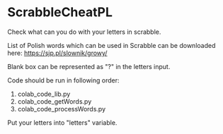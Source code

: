 # ScrabbleCheatPL
Check what can you do with your letters in scrabble. 

List of Polish words which can be used in Scrabble can be downloaded here: 
https://sjp.pl/slownik/growy/

Blank box can be represented as "?" in the letters input. 

Code should be run in following order:
1. colab_code_lib.py
2. colab_code_getWords.py
3. colab_code_processWords.py

Put your letters into "letters" variable.
